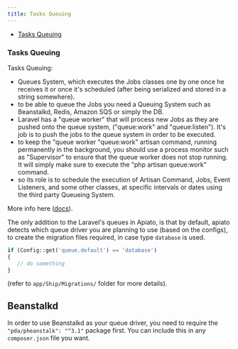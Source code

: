 ```yaml
---
title: Tasks Queuing
---
```


- [Tasks Queuing](#Tasks-Queuing)

<a name="Tasks-Queuing"></a>
### Tasks Queuing

Tasks Queuing: 

* Queues System, which executes the Jobs classes one by one once he receives it or once it's scheduled (after being 
serialized and stored in a string somewhere). 
* to be able to queue the Jobs you need a Queuing System such as Beanstalkd, Redis, Amazon SQS or simply the DB.
* Laravel has a "queue worker" that will process new Jobs as they are pushed onto the queue system, ("queue:work" and 
"queue:listen"). It's job is to push the jobs to the queue system in order to be executed.
* to keep the "queue worker "queue:work" artisan command, running permanently in the background, you should use a 
process monitor such as "Supervisor" to ensure that the queue worker does not stop running. It will simply make sure 
to execute the "php artisan queue:work" command.
* so its role is to schedule the execution of Artisan Command, Jobs, Event Listeners, and some other classes, at 
specific intervals or dates using the third party Queueing System.
 
More info here ([docs](https://laravel.com/docs/queues)).

The only addition to the Laravel's queues in Apiato, is that by default, apiato detects which queue driver you are 
planning to use (based on the configs), to create the migration files required, in case type `database` is used.

```php
if (Config::get('queue.default') == 'database')
{
   // do something
}
```

(refer to `app/Ship/Migrations/` folder for more details).

## Beanstalkd

In order to use Beanstalkd as your queue driver, you need to require the `"pda/pheanstalk": "^3.1"` package first. You 
can include this in any `composer.json` file you want.
